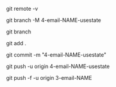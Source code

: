 git remote -v

git branch -M 4-email-NAME-usestate

git branch

git add .

git commit -m "4-email-NAME-usestate"


git push -u origin 4-email-NAME-usestate

git push -f -u origin 3-email-NAME
